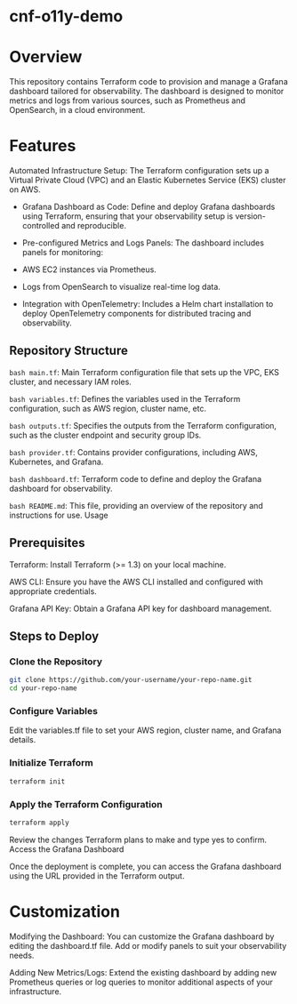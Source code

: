 # cnf-o11y-demo

 # Overview

This repository contains Terraform code to provision and manage a Grafana dashboard tailored for observability. The dashboard is designed to monitor metrics and logs from various sources, such as Prometheus and OpenSearch, in a cloud environment.

 # Features

Automated Infrastructure Setup: The Terraform configuration sets up a Virtual Private Cloud (VPC) and an Elastic Kubernetes Service (EKS) cluster on AWS.

- Grafana Dashboard as Code: Define and deploy Grafana dashboards using Terraform, ensuring that your observability setup is version-controlled and reproducible.

- Pre-configured Metrics and Logs Panels: The dashboard includes panels for monitoring:

- AWS EC2 instances via Prometheus.
- Logs from OpenSearch to visualize real-time log data.
- Integration with OpenTelemetry: Includes a Helm chart installation to deploy OpenTelemetry components for distributed tracing and observability.


## Repository Structure


```bash main.tf```: Main Terraform configuration file that sets up the VPC, EKS cluster, and necessary IAM roles.

```bash variables.tf```: Defines the variables used in the Terraform configuration, such as AWS region, cluster name, etc.

```bash outputs.tf```: Specifies the outputs from the Terraform configuration, such as the cluster endpoint and security group IDs.

```bash provider.tf```: Contains provider configurations, including AWS, Kubernetes, and Grafana.

```bash dashboard.tf```: Terraform code to define and deploy the Grafana dashboard for observability.

```bash README.md```: This file, providing an overview of the repository and instructions for use.
Usage


## Prerequisites

Terraform: Install Terraform (>= 1.3) on your local machine.

AWS CLI: Ensure you have the AWS CLI installed and configured with appropriate credentials.

Grafana API Key: Obtain a Grafana API key for dashboard management.

##  Steps to Deploy

### Clone the Repository

```bash
git clone https://github.com/your-username/your-repo-name.git
cd your-repo-name
```

###  Configure Variables

Edit the variables.tf file to set your AWS region, cluster name, and Grafana details.

### Initialize Terraform

```bash
terraform init
```

### Apply the Terraform Configuration

```bash
terraform apply
```

Review the changes Terraform plans to make and type yes to confirm.
Access the Grafana Dashboard

Once the deployment is complete, you can access the Grafana dashboard using the URL provided in the Terraform output.

# Customization

Modifying the Dashboard: You can customize the Grafana dashboard by editing the dashboard.tf file. Add or modify panels to suit your observability needs.

Adding New Metrics/Logs: Extend the existing dashboard by adding new Prometheus queries or log queries to monitor additional aspects of your infrastructure.
